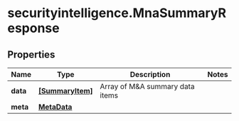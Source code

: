 # securityintelligence.MnaSummaryResponse

## Properties

Name | Type | Description | Notes
------------ | ------------- | ------------- | -------------
**data** | [**[SummaryItem]**](SummaryItem.md) | Array of M&amp;A summary data items | 
**meta** | [**MetaData**](MetaData.md) |  | 


